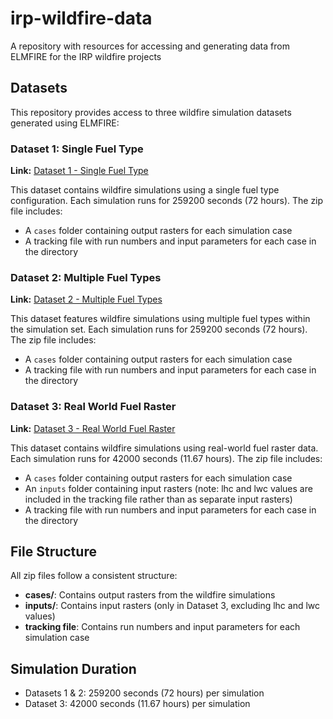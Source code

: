 # irp-wildfire-data
A repository with resources for accessing and generating data from ELMFIRE for the IRP wildfire projects

## Datasets

This repository provides access to three wildfire simulation datasets generated using ELMFIRE:

### Dataset 1: Single Fuel Type
**Link:** [Dataset 1 - Single Fuel Type](link-to-dataset-1)

This dataset contains wildfire simulations using a single fuel type configuration. Each simulation runs for 259200 seconds (72 hours). The zip file includes:
- A `cases` folder containing output rasters for each simulation case
- A tracking file with run numbers and input parameters for each case in the directory

### Dataset 2: Multiple Fuel Types  
**Link:** [Dataset 2 - Multiple Fuel Types](link-to-dataset-2)

This dataset features wildfire simulations using multiple fuel types within the simulation set. Each simulation runs for 259200 seconds (72 hours). The zip file includes:
- A `cases` folder containing output rasters for each simulation case
- A tracking file with run numbers and input parameters for each case in the directory

### Dataset 3: Real World Fuel Raster
**Link:** [Dataset 3 - Real World Fuel Raster](link-to-dataset-3)

This dataset contains wildfire simulations using real-world fuel raster data. Each simulation runs for 42000 seconds (11.67 hours). The zip file includes:
- A `cases` folder containing output rasters for each simulation case
- An `inputs` folder containing input rasters (note: lhc and lwc values are included in the tracking file rather than as separate input rasters)
- A tracking file with run numbers and input parameters for each case in the directory

## File Structure

All zip files follow a consistent structure:
- **cases/**: Contains output rasters from the wildfire simulations
- **inputs/**: Contains input rasters (only in Dataset 3, excluding lhc and lwc values)
- **tracking file**: Contains run numbers and input parameters for each simulation case

## Simulation Duration
- Datasets 1 & 2: 259200 seconds (72 hours) per simulation
- Dataset 3: 42000 seconds (11.67 hours) per simulation
